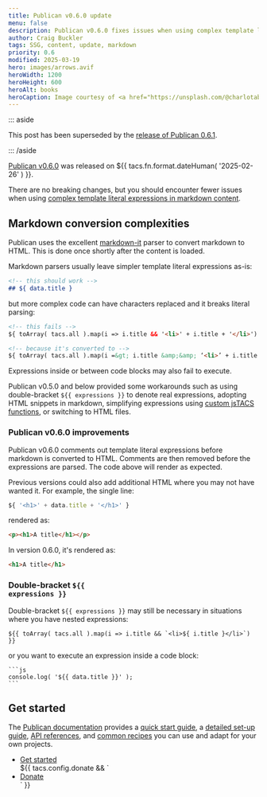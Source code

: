 ```yaml
---
title: Publican v0.6.0 update
menu: false
description: Publican v0.6.0 fixes issues when using complex template literal expressions in markdown content.
author: Craig Buckler
tags: SSG, content, update, markdown
priority: 0.6
modified: 2025-03-19
hero: images/arrows.avif
heroWidth: 1200
heroHeight: 600
heroAlt: books
heroCaption: Image courtesy of <a href="https://unsplash.com/@charlotablunarova">Charlota Blunarova</a>
---
```


::: aside

This post has been superseded by the [release of Publican 0.6.1](--ROOT--news/publican-0.6.1-update/).

::: /aside

[Publican v0.6.0](https://www.npmjs.com/package/publican) was released on <time datetime="${{ tacs.fn.format.dateISO( '2025-02-26' ) }}">${{ tacs.fn.format.dateHuman( '2025-02-26' ) }}</time>.

There are no breaking changes, but you should encounter fewer issues when using [complex template literal expressions in markdown content](--ROOT--docs/setup/jstacs#template-literals-in-markdown).


## Markdown conversion complexities

Publican uses the excellent [markdown-it](https://www.npmjs.com/package/markdown-it) parser to convert markdown to HTML. This is done once shortly after the content is loaded.

Markdown parsers usually leave simpler template literal expressions as-is:

```md
<!-- this should work -->
## ${ data.title }
```

but more complex code can have characters replaced and it breaks literal parsing:

```html
<!-- this fails -->
${ toArray( tacs.all ).map(i => i.title && '<li>' + i.title + '</li>') }

<!-- because it's converted to -->
${ toArray( tacs.all ).map(i =&gt; i.title &amp;&amp; ‘<li>’ + i.title + ‘</li>’) }
```

Expressions inside or between code blocks may also fail to execute.

Publican v0.5.0 and below provided some workarounds such as using double-bracket <code>$&#123;&#123; expressions &#125;&#125;</code> to denote real expressions, adopting HTML snippets in markdown, simplifying expressions using [custom jsTACS functions](--ROOT--docs/reference/template-globals/#defining-global-functions), or switching to HTML files.


### Publican v0.6.0 improvements

Publican v0.6.0 comments out template literal expressions before markdown is converted to HTML. Comments are then removed before the expressions are parsed. The code above will render as expected.

Previous versions could also add additional HTML where you may not have wanted it. For example, the single line:

```js
${ '<h1>' + data.title + '</h1>' }
```

rendered as:

```html
<p><h1>A title</h1></p>
```

In version 0.6.0, it's rendered as:

```html
<h1>A title</h1>
```


### Double-bracket <code>$&#123;&#123; expressions &#125;&#125;</code>

Double-bracket <code>$&#123;&#123; expressions &#125;&#125;</code> may still be necessary in situations where you have nested expressions:

<pre class="language-js"><code class="language-js">&#36;{{ toArray( tacs.all ).map(i =&gt; i.title && &#96;&lt;li&gt;&#36;{ i.title }&lt;/li&gt;&#96;) }}</code></pre>

or you want to execute an expression inside a code block:

<pre class="language-js"><code class="language-js">&#96;&#96;&#96;js
console.log( '&#36;{{ data.title }}' );
&#96;&#96;&#96;</code></pre>


## Get started

The [Publican documentation](--ROOT--docs/) provides a [quick start guide](--ROOT--docs/quickstart/concepts/), a [detailed set-up guide](--ROOT--docs/setup/content/), [API references](--ROOT--docs/reference/publican-options/), and [common recipes](--ROOT--docs/recipe/) you can use and adapt for your own projects.

<ul class="flexcenter">
  <li><a href="--ROOT--docs/quickstart/concepts/" class="button">Get started</a></li>
  ${{ tacs.config.donate && `<li><a href="${ tacs.config.donate }" class="button">Donate</a></li>` }}
</ul>
